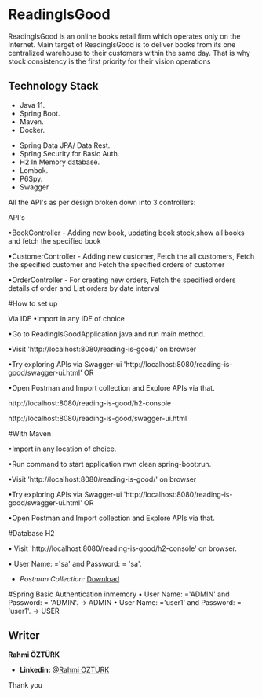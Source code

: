 
# ReadingIsGood
ReadingIsGood is an online books retail firm which operates only on the Internet. Main 
target of ReadingIsGood is to deliver books from its one centralized warehouse to their 
customers within the same day. That is why stock consistency is the first priority for their 
vision operations

## Technology Stack

- Java 11.
- Spring Boot.
- Maven.
- Docker.
* Spring Data JPA/ Data Rest.
* Spring Security for Basic Auth.
* H2 In Memory database.
* Lombok.
* P6Spy.
* Swagger

All the API's as per design broken down into 3 controllers:

API's

•BookController - Adding new book, updating book stock,show all books and fetch the specified book

•CustomerController - Adding new customer, Fetch the all customers, Fetch the specified customer
 and Fetch the specified orders of customer
 
•OrderController - For creating new orders, Fetch the specified orders details of
 order and List orders by date interval

#How to set up

Via IDE
•Import in any IDE of choice

•Go to ReadingIsGoodApplication.java and run main method.

•Visit 'http://localhost:8080/reading-is-good/' on browser 

•Try exploring APIs via Swagger-ui 'http://localhost:8080/reading-is-good/swagger-ui.html' OR

•Open Postman and Import collection and Explore APIs via that. 
 
http://localhost:8080/reading-is-good/h2-console

http://localhost:8080/reading-is-good/swagger-ui.html

#With Maven

•Import in any location of choice.

•Run command to start application mvn clean spring-boot:run.

•Visit 'http://localhost:8080/reading-is-good/' on browser 

•Try exploring APIs via Swagger-ui 'http://localhost:8080/reading-is-good/swagger-ui.html' OR

•Open Postman and Import collection and Explore APIs via that. 

#Database H2

• Visit 'http://localhost:8080/reading-is-good/h2-console' on browser.

• User Name: ='sa' and Password: = 'sa'.

- *Postman Collection:* [Download](https://github.com/rahmiozturk/reading-is-good/blob/master/src/main/resources/Reading-Is-Good.postman_collection.json)

#Spring Basic Authentication
inmemory
• User Name: ='ADMIN' and Password: = 'ADMIN'. -> ADMIN
• User Name: ='user1' and Password: = 'user1'. -> USER


## Writer

 **Rahmi ÖZTÜRK**

- **Linkedin:** [@Rahmi ÖZTÜRK](https://www.linkedin.com/in/rahmiozturk)

Thank you 
